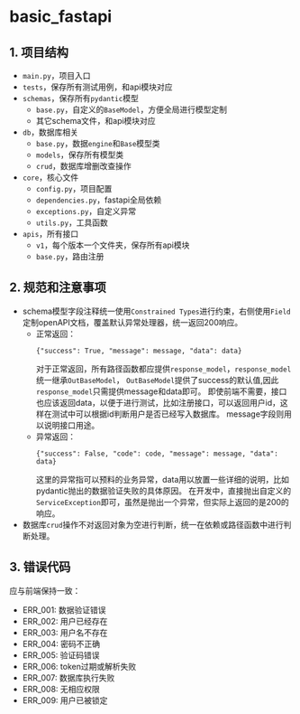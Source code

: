 # basic_fastapi

## 1. 项目结构

- `main.py`，项目入口
- `tests`，保存所有测试用例，和api模块对应
- `schemas`，保存所有`pydantic`模型
    - `base.py`，自定义的`BaseModel`，方便全局进行模型定制
    - 其它schema文件，和api模块对应
- `db`，数据库相关
    - `base.py`，数据`engine`和`Base`模型类
    - `models`，保存所有模型类
    - `crud`，数据库增删改查操作
- `core`，核心文件
    - `config.py`，项目配置
    - `dependencies.py`，fastapi全局依赖
    - `exceptions.py`，自定义异常
    - `utils.py`，工具函数
- `apis`，所有接口
    - `v1`，每个版本一个文件夹，保存所有api模块
    - `base.py`，路由注册

## 2. 规范和注意事项

- schema模型字段注释统一使用`Constrained Types`进行约束，右侧使用`Field`定制openAPI文档，覆盖默认异常处理器，统一返回200响应。
  - 正常返回：
    ```
    {"success": True, "message": message, "data": data}
    ```
    对于正常返回，所有路径函数都应提供`response_model`，`response_model`统一继承`OutBaseModel`，
    `OutBaseModel`提供了success的默认值,因此`response_model`只需提供message和data即可。
    即使前端不需要，接口也应该返回data，以便于进行测试，比如注册接口，可以返回用户id，这样在测试中可以根据id判断用户是否已经写入数据库。
    message字段则用以说明接口用途。
  - 异常返回：
    ```
    {"success": False, "code": code, "message": message, "data": data}
    ```
    这里的异常指可以预料的业务异常，data用以放置一些详细的说明，比如pydantic抛出的数据验证失败的具体原因。
    在开发中，直接抛出自定义的`ServiceException`即可，虽然是抛出一个异常，但实际上返回的是200的响应。
- 数据库`crud`操作不对返回对象为空进行判断，统一在依赖或路径函数中进行判断处理。


## 3. 错误代码
应与前端保持一致：
- ERR_001: 数据验证错误
- ERR_002: 用户已经存在
- ERR_003: 用户名不存在
- ERR_004: 密码不正确
- ERR_005: 验证码错误
- ERR_006: token过期或解析失败
- ERR_007: 数据库执行失败
- ERR_008: 无相应权限
- ERR_009: 用户已被锁定